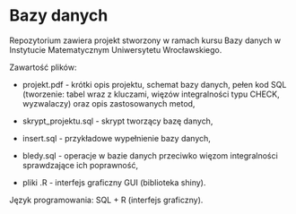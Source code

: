 # Bazy danych

Repozytorium zawiera projekt stworzony w ramach kursu Bazy danych w Instytucie Matematycznym Uniwersytetu Wrocławskiego.

Zawartość plików:

* projekt.pdf - krótki opis projektu, schemat bazy danych, pełen kod SQL (tworzenie: tabel wraz z kluczami, więzów integralności typu CHECK, wyzwalaczy) oraz opis zastosowanych metod,

* skrypt_projektu.sql - skrypt tworzący bazę danych,

* insert.sql - przykładowe wypełnienie bazy danych,

* bledy.sql - operacje w bazie danych przeciwko więzom integralności sprawdzające ich poprawność,

* pliki .R - interfejs graficzny GUI (biblioteka shiny).


Język programowania: SQL + R (interfejs graficzny).
